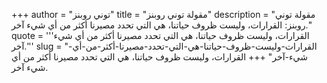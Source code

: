 +++
author = "توني روبنز"
title = "مقولة توني روبنز"
description = "مقولة توني روبنز: القرارات، وليست ظروف حياتنا، هي التي تحدد مصيرنا أكثر من أي شيء آخر."
quote = '''القرارات، وليست ظروف حياتنا، هي التي تحدد مصيرنا أكثر من أي شيء آخر.'''
slug = "القرارات-وليست-ظروف-حياتنا-هي-التي-تحدد-مصيرنا-أكثر-من-أي-شيء-آخر"
+++
القرارات، وليست ظروف حياتنا، هي التي تحدد مصيرنا أكثر من أي شيء آخر.
